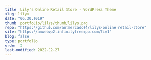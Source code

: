 ```yaml
---
title: Lily's Online Retail Store - WordPress Theme
slug: lilys
date: "06.30.2019"
thumb: portfolio/lilys/thumb/lilys.png
repo: "https://github.com/antmercado94/lilys-online-retail-store"
site: "https://amwebwp2.infinityfreeapp.com/?i=1"
blog: false
type: portfolio
order: 5
last-modified: 2022-12-27
---
```

